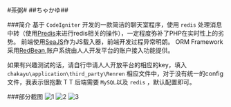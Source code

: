 #茶粥#
##ちゃかゆ##

###简介
基于 `CodeIgniter` 开发的一款简洁的聊天室程序，使用 `redis` 处理消息中转（使用[Predis](https://github.com/nrk/predis)来进行redis相关的操作），一定程度弥补了PHP在实时性上的劣势。
前端使用[SeaJS](http://seajs.org/)作为JS载入器，前端开发过程异常明朗。
ORM Framework采用[RedBean](http://www.redbeanphp.com/),账户系统由人人开发平台的账户接入功能提供。

如果有兴趣测试的话，请自行申请人人开放平台的相应的key，填入 `chakayu\application\third_party\Renren` 
相应文件中，对于没有统一的config文件，我表示很抱歉 T T
后端需要 `MySQL`以及 `redis` ，默认配置即可。


###部分截图
![1](http://ww2.sinaimg.cn/large/a74e55b4jw1duojzgqbypj.jpg)
![2](http://ww1.sinaimg.cn/large/a74ecc4cjw1duokzr8zanj.jpg)
![3](http://ww4.sinaimg.cn/large/a74eed94jw1duokyw69f3j.jpg)
